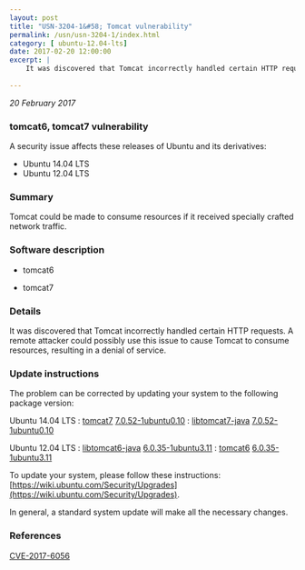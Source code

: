 ```yaml
---
layout: post
title: "USN-3204-1&#58; Tomcat vulnerability"
permalink: /usn/usn-3204-1/index.html
category: [ ubuntu-12.04-lts]
date: 2017-02-20 12:00:00
excerpt: |
    It was discovered that Tomcat incorrectly handled certain HTTP requests. A remote attacker could possibly use this issue to cause Tomcat to consume resources, resulting in a denial of service. 
    
--- 
```

 
 

*20 February 2017*

### tomcat6, tomcat7 vulnerability

A security issue affects these releases of Ubuntu and its derivatives:

* Ubuntu 14.04 LTS
* Ubuntu 12.04 LTS

### Summary

Tomcat could be made to consume resources if it received specially crafted network traffic.

### Software description

* tomcat6 

* tomcat7 

### Details

It was discovered that Tomcat incorrectly handled certain HTTP requests. A remote attacker could possibly use this issue to cause Tomcat to consume resources, resulting in a denial of service. 

### Update instructions

The problem can be corrected by updating your system to the following package version:

Ubuntu 14.04 LTS
 : [tomcat7](https://launchpad.net/ubuntu/+source/tomcat7) <span> [7.0.52-1ubuntu0.10](https://launchpad.net/ubuntu/+source/tomcat7/7.0.52-1ubuntu0.10) </span> 
 : [libtomcat7-java](https://launchpad.net/ubuntu/+source/tomcat7) <span> [7.0.52-1ubuntu0.10](https://launchpad.net/ubuntu/+source/tomcat7/7.0.52-1ubuntu0.10) </span> 

Ubuntu 12.04 LTS
 : [libtomcat6-java](https://launchpad.net/ubuntu/+source/tomcat6) <span> [6.0.35-1ubuntu3.11](https://launchpad.net/ubuntu/+source/tomcat6/6.0.35-1ubuntu3.11) </span> 
 : [tomcat6](https://launchpad.net/ubuntu/+source/tomcat6) <span> [6.0.35-1ubuntu3.11](https://launchpad.net/ubuntu/+source/tomcat6/6.0.35-1ubuntu3.11) </span> 

To update your system, please follow these instructions: [https://wiki.ubuntu.com/Security/Upgrades](https://wiki.ubuntu.com/Security/Upgrades).

In general, a standard system update will make all the necessary changes. 

### References

 
 [CVE-2017-6056](http://people.ubuntu.com/~ubuntu-security/cve/CVE-2017-6056)
 

